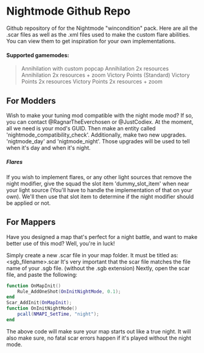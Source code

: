 # Nightmode Github Repo
Github repository of for the Nightmode "wincondition" pack. Here are all the .scar files as well as the .xml files used to make the custom flare abilities. You can view them to get inspiration for your own implementations.

#### Supported gamemodes:
> Annihilation with custom popcap
> Annihilation 2x resources
> Annihilation 2x resources + zoom
> Victory Points (Standard)
> Victory Points 2x resources
> Victory Points 2x resources + zoom

## For Modders
Wish to make your tuning mod compatible with the night mode mod?
If so, you can contact @RagnarTheEverchosen or @JustCodiex. At the moment, all we need is your mod's GUID.
Then make an entity called 'nightmode_compatibility_check'. Additionally, make two new upgrades. 'nigtmode_day' and 'nigtmode_night'. Those upgrades will be used to tell when it's day and when it's night.
##### Flares
If you wish to implement flares, or any other light sources that remove the night modifier, give the squad the slot item 'dummy_slot_item' when near your light source (You'll have to handle the implementation of that on your own). We'll then use that slot item to determine if the night modifier should be applied or not.

## For Mappers
Have you designed a map that's perfect for a night battle, and want to make better use of this mod?
Well, you're in luck!

Simply create a new .scar file in your map folder. It must be titled as:
<sgb_filename>.scar
It's very important that the scar file matches the file name of your .sgb file. (without the .sgb extension)
Nextly, open the scar file, and paste the following:
```` lua
function OnMapInit()
    Rule_AddOneShot(OnInitNightMode, 0.1);
end
Scar_AddInit(OnMapInit);
function OnInitNightMode()
    pcall(NMAPI_SetTime, "night");
end
````
The above code will make sure your map starts out like a true night. It will also make sure, no fatal scar errors happen if it's played without the night mode.
